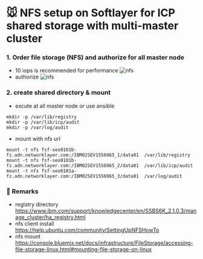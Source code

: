# :mouse: NFS setup on Softlayer for ICP shared storage with multi-master cluster 

### 1. Order file storage (NFS) and authorize for all master node
- 10 iops is recommended for performance
![nfs](https://github.com/moreal70/IBM-Private-Cloud-handsOn/blob/master/images/sl_file_storage.jpg)
- authorize 
![nfs](https://github.com/moreal70/IBM-Private-Cloud-handsOn/blob/master/images/sl_file_storage_authorize.jpg)

### 2. create shared directory & mount
- excute at all master node or use ansible
~~~
mkdir -p /var/lib/registry
mkdir -p /var/lib/icp/audit
mkdir -p /var/log/audit
~~~
- mount with nfs url 
~~~
mount -t nfs fsf-seo0101b-fz.adn.networklayer.com:/IBM02SEV1556965_1/data01  /var/lib/registry
mount -t nfs fsf-seo0101b-fz.adn.networklayer.com:/IBM02SEV1556965_2/data01  /var/lib/icp/audit
mount -t nfs fsf-seo0101a-fz.adn.networklayer.com:/IBM02SEV1556965_3/data01  /var/log/audit
~~~

### :rabbit: Remarks
- registry directory	https://www.ibm.com/support/knowledgecenter/en/SSBS6K_2.1.0.3/manage_cluster/ha_registry.html
- nfs client install	https://help.ubuntu.com/community/SettingUpNFSHowTo
- nfs mount	https://console.bluemix.net/docs/infrastructure/FileStorage/accessing-file-storage-linux.html#mounting-file-storage-on-linux

